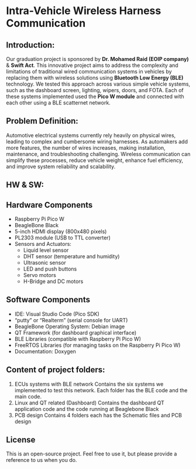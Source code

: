# Intra-Vehicle Wireless Harness Communication
## Introduction:
Our graduation project is sponsored by **Dr. Mohamed Raid (EOIP company)** & **Swift Act**. This innovative project aims to address the complexity and limitations of traditional wired communication systems in vehicles by replacing them with wireless solutions using **Bluetooth Low Energy (BLE)** technology. We tested this approach across various simple vehicle systems, such as the dashboard screen, lighting, wipers, doors, and FOTA. Each of these systems implemented used the **Pico W module** and connected with each other using a BLE scatternet network.

## Problem Definition:
Automotive electrical systems currently rely heavily on physical wires, leading to complex and cumbersome wiring harnesses. As automakers add more features, the number of wires increases, making installation, maintenance, and troubleshooting challenging. Wireless communication can simplify these processes, reduce vehicle weight, enhance fuel efficiency, and improve system reliability and scalability.

## HW & SW:
## Hardware Components
* Raspberry Pi Pico W
* BeagleBone Black
* 5-inch HDMI display (800x480 pixels)
* PL2303 module (USB to TTL converter)
* Sensors and Actuators:
  - Liquid level sensor
  - DHT sensor (temperature and humidity)
  - Ultrasonic sensor
  - LED and push buttons
  - Servo motors
  - H-Bridge and DC motors
## Software Components
* IDE: Visual Studio Code (Pico SDK)
* “putty” or “Realterm” (serial console for UART)
* BeagleBone Operating System: Debian image
* QT Framework (for dashboard graphical interface)
* BLE Libraries (compatible with Raspberry Pi Pico W)
* FreeRTOS Libraries (for managing tasks on the Raspberry Pi Pico W)
* Documentation: Doxygen

## Content of project folders:
1. ECUs systems with BLE network
Contains the six systems we implemented to test this network. Each folder has the BLE code and the main code.
2. Linux and QT related (Dashboard)
Contains the dashboard QT application code and the code running at Beaglebone Black
3. PCB design
Contains 4 folders each has the Schematic files and PCB design 
## License
This is an open-source project. Feel free to use it, but please provide a reference to us when you do.

